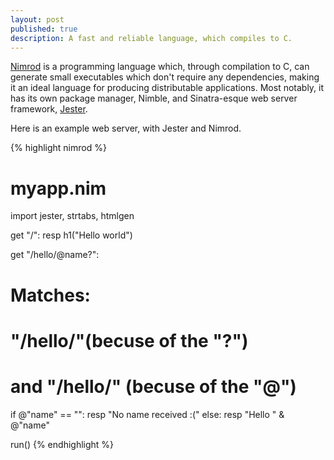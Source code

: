 ```yaml
---
layout: post
published: true
description: A fast and reliable language, which compiles to C.  
---
```


[Nimrod](http://nimrod-lang.org/) is a programming language which, through compilation to C, can generate small executables which don't require any dependencies, making it an ideal language for producing distributable applications. Most notably, it has its own package manager, Nimble, and Sinatra-esque web server framework, [Jester](https://github.com/dom96/jester/).


Here is an example web server, with Jester and Nimrod.


{% highlight nimrod %}
# myapp.nim
import jester, strtabs, htmlgen

get "/":
  resp h1("Hello world")

get "/hello/@name?":
  # Matches:
  #  "/hello/"(becuse of the "?")
  #   and "/hello/<anything>" (becuse of the "@")
  if @"name" == "":
    resp "No name received :("
  else:
    resp "Hello " & @"name"

run()
{% endhighlight %}
